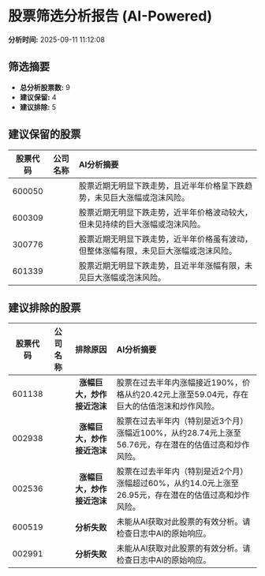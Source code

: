 # 股票筛选分析报告 (AI-Powered)

**分析时间:** 2025-09-11 11:12:08

## 筛选摘要

- **总分析股票数:** 9
- **建议保留:** 4
- **建议排除:** 5

## 建议保留的股票

| 股票代码 | 公司名称 | AI分析摘要 |
|:---:|:---:|:---|
| 600050 |  | 股票近期无明显下跌走势，且近半年价格呈下跌趋势，未见巨大涨幅或泡沫风险。 |
| 600309 |  | 股票近期无明显下跌走势，近半年价格波动较大，但未见持续的巨大涨幅或泡沫风险。 |
| 300776 |  | 股票近期无明显下跌走势，近半年价格虽有波动，但整体涨幅有限，未见巨大涨幅或泡沫风险。 |
| 601339 |  | 股票近期无明显下跌走势，且近半年涨幅有限，未见巨大涨幅或泡沫风险。 |

## 建议排除的股票

| 股票代码 | 公司名称 | 排除原因 | AI分析摘要 |
|:---:|:---:|:---:|:---|
| 601138 |  | **涨幅巨大，炒作接近泡沫** | 股票在过去半年内涨幅接近190%，价格从约20.42元上涨至59.04元，存在巨大的估值泡沫和炒作风险。 |
| 002938 |  | **涨幅巨大，炒作接近泡沫** | 股票在过去半年内（特别是近3个月）涨幅近100%，从约28.74元上涨至56.76元，存在潜在的估值过高和炒作风险。 |
| 002536 |  | **涨幅巨大，炒作接近泡沫** | 股票在过去半年内（特别是近2个月）涨幅超过60%，从约14.0元上涨至26.95元，存在潜在的估值过高和炒作风险。 |
| 600519 |  | **分析失败** | 未能从AI获取对此股票的有效分析。请检查日志中AI的原始响应。 |
| 002991 |  | **分析失败** | 未能从AI获取对此股票的有效分析。请检查日志中AI的原始响应。 |
